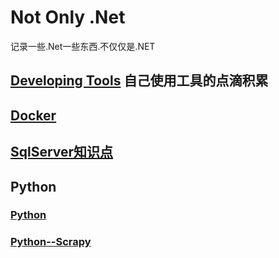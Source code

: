 # Not Only .Net

记录一些.Net一些东西.不仅仅是.NET

## [Developing Tools](./Tools.md) 自己使用工具的点滴积累

## [Docker](./Docker.md)

## [SqlServer知识点](./SqlServer.md)

## Python

### [Python](./Python.md)

### [Python--Scrapy](./Python.Scrapy.md)
